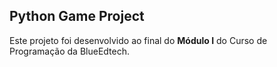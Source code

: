 ## Python Game Project
 Este projeto foi desenvolvido ao final do <b>Módulo I</b> do Curso de Programação da BlueEdtech.
